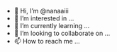 - 👋 Hi, I’m @nanaaiii
- 👀 I’m interested in ...
- 🌱 I’m currently learning ...
- 💞️ I’m looking to collaborate on ...
- 📫 How to reach me ...

<!---
nanaaiii/nanaaiii is a ✨ special ✨ repository because its `README.md` (this file) appears on your GitHub profile.
You can click the Preview link to take a look at your changes.
--->
